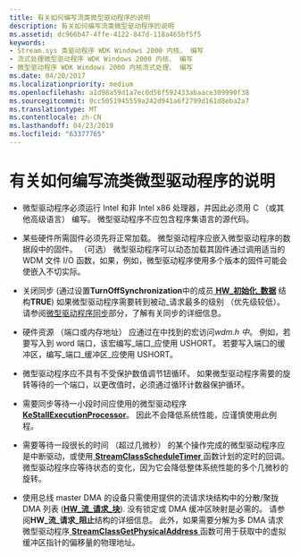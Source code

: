 ```yaml
---
title: 有关如何编写流类微型驱动程序的说明
description: 有关如何编写流类微型驱动程序的说明
ms.assetid: dc966b47-4ffe-4122-847d-118a465bf5f5
keywords:
- Stream.sys 类驱动程序 WDK Windows 2000 内核、 编写
- 流式处理微型驱动程序 WDK Windows 2000 内核、 编写
- 微型驱动程序 WDK Windows 2000 内核流式处理、 编写
ms.date: 04/20/2017
ms.localizationpriority: medium
ms.openlocfilehash: a1d98a59d1a7ec0d56f592433abaace309990f38
ms.sourcegitcommit: 0cc5051945559a242d941a6f2799d161d8eba2a7
ms.translationtype: MT
ms.contentlocale: zh-CN
ms.lasthandoff: 04/23/2019
ms.locfileid: "63377765"
---
```

# <a name="notes-on-writing-stream-class-minidrivers"></a>有关如何编写流类微型驱动程序的说明





-   微型驱动程序必须运行 Intel 和非 Intel x86 处理器，并因此必须用 C （或其他高级语言） 编写。 微型驱动程序不应包含程序集语言的源代码。

-   某些硬件所需固件必须先将正常加载。 微型驱动程序应嵌入微型驱动程序的数据段中的固件。 （可选） 微型驱动程序可以动态加载其固件通过调用适当的 WDM 文件 I/O 函数，如果，例如，微型驱动程序使用多个版本的固件可能会使嵌入不切实际。

-   关闭同步 (通过设置**TurnOffSynchronization**中的成员[ **HW\_初始化\_数据**](https://msdn.microsoft.com/library/windows/hardware/ff559682) 结构**TRUE**) 如果微型驱动程序需要转到被动\_请求最多的级别 （优先级较低）。 请参阅[微型驱动程序同步](minidriver-synchronization.md)部分，了解有关同步的详细信息。

-   硬件资源 （端口或内存地址） 应通过在中找到的宏访问*wdm.h 中*。 例如，若要写入到 word 端口，该宏编写\_端口\_应使用 USHORT。 若要写入端口的缓冲区，编写\_端口\_缓冲区\_应使用 USHORT。

-   微型驱动程序应不具有不受保护数值调节钮循环。 如果微型驱动程序需要的旋转等待的一个端口，以更改值时，必须通过循环计数器保护循环。

-   需要同步等待一小段时间应使用的微型驱动程序[ **KeStallExecutionProcessor**](https://msdn.microsoft.com/library/windows/hardware/ff553295)。 因此不会降低系统性能，应谨慎使用此例程。

-   需要等待一段很长的时间 （超过几微秒） 的某个操作完成的微型驱动程序应是中断驱动，或使用[ **StreamClassScheduleTimer** ](https://msdn.microsoft.com/library/windows/hardware/ff568264)函数计划的定时的回调。 微型驱动程序应等待状态的变化，因为它会降低整体系统性能的多个几微秒的旋转。

-   使用总线 master DMA 的设备只需使用提供的流请求块结构中的分散/聚拢 DMA 列表 ([**HW\_流\_请求\_块**](https://msdn.microsoft.com/library/windows/hardware/ff559702)). 没有锁定或 DMA 缓冲区映射是必需的。 请参阅**HW\_流\_请求\_阻止**结构的详细信息。 此外，如果需要分解为多 DMA 请求微型驱动程序[ **StreamClassGetPhysicalAddress** ](https://msdn.microsoft.com/library/windows/hardware/ff568247)函数可用于获取中的虚拟缓冲区指针的偏移量的物理地址。

 

 




